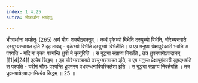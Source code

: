```yaml
---
index: 1.4.25
sutra: भीत्रार्थानां भयहेतुः

---
```

 भीत्रार्थानां भयहेतुः (265) अयं योगः शक्योऽवक्तुम् । कथं वृकेभ्यो बिभेति दस्युभ्यो बिभेति, चोरेभ्यस्त्राते दस्युभ्यस्त्रायत इति ? इह तावद्  -  वृकेभ्यो बिभेति दस्युभ्यो बिभेतीति। य एष मनुष्यः प्रेक्षापूर्वकारी भवति स पश्यति  -  यदि मां वृकाः पश्यन्ति ध्रुवो मे मृत्युरिति । स बुद्ध्या संप्राप्य निवर्तते , तत्र ध्रुवमपायेऽपादानम् [[1|4|24]] इत्येव सिद्धम् । इह चौरेभ्यस्त्रायते दस्युभ्यस्त्रायत इति, य एष मनुष्यः प्रेक्षापूर्वकारी सुहृद्भवति स पश्यति  -  यदीमं चौराः पश्यन्ति ध्रुवमस्य वधबन्धनादिपरिक्लेशा इति । स बुद्ध्या संप्राप्य निवर्तयति । तत्र ध्रुवमपायेऽपादानमित्येव सिद्धम् ॥ 25 ॥ 